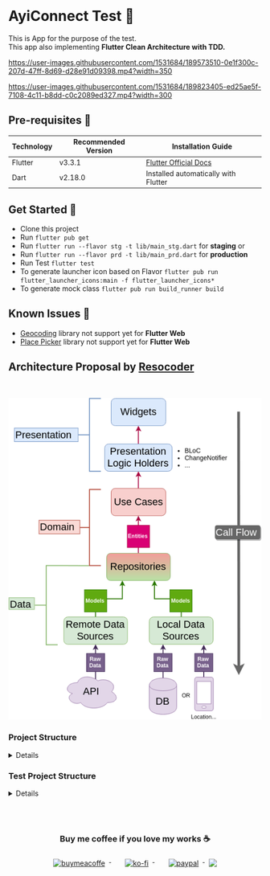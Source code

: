 <br>

# AyiConnect Test 📱

This is App for the purpose of the test.
<br>This app also implementing **Flutter Clean Architecture with TDD.**



https://user-images.githubusercontent.com/1531684/189573510-0e1f300c-207d-47ff-8d69-d28e91d09398.mp4?width=350



https://user-images.githubusercontent.com/1531684/189823405-ed25ae5f-7108-4c11-b8dd-c0c2089ed327.mp4?width=300




## Pre-requisites 📐

| Technology | Recommended Version | Installation Guide                                                    |
|------------|---------------------|-----------------------------------------------------------------------|
| Flutter    | v3.3.1              | [Flutter Official Docs](https://flutter.dev/docs/get-started/install) |
| Dart       | v2.18.0             | Installed automatically with Flutter                                  |

## Get Started 🚀

- Clone this project
- Run `flutter pub get`
- Run `flutter run --flavor stg -t lib/main_stg.dart` for **staging** or
- Run `flutter run --flavor prd -t lib/main_prd.dart` for **production**
- Run Test `flutter test`
- To generate launcher icon based on Flavor `flutter pub run flutter_launcher_icons:main -f flutter_launcher_icons*`
- To generate mock class `flutter pub run build_runner build`

## Known Issues 🐞

- [Geocoding](https://pub.dev/packages/geocoding) library not support yet for **Flutter Web**
- [Place Picker](https://pub.dev/packages/place_picker) library not support yet for **Flutter Web**

## Architecture Proposal by [Resocoder](https://github.com/ResoCoder/flutter-tdd-clean-architecture-course)

<br>

![architecture-proposal](./architecture-proposal.png)

### Project Structure

<details>

````
lib
├── config.dart
├── core
│   ├── core.dart
│   ├── core_mapper.dart
│   ├── error
│   │   ├── error.dart
│   │   ├── exceptions.dart
│   │   └── failure.dart
│   ├── localization
│   │   ├── generated
│   │   │   ├── strings.dart
│   │   │   └── strings_en.dart
│   │   ├── intl_en.arb
│   │   ├── l10n.dart
│   │   └── localization.dart
│   └── usecase
│       └── usecase.dart
├── data
│   ├── data.dart
│   ├── datasources
│   │   ├── datasources.dart
│   │   ├── local
│   │   │   ├── data_helper.dart
│   │   │   ├── local.dart
│   │   │   ├── pref_manager.dart
│   │   │   └── register_local_datasources.dart
│   │   └── remote
│   │       ├── model
│   │       │   ├── auth
│   │       │   │   └── auth.dart
│   │       │   └── model.dart
│   │       ├── remote.dart
│   │       └── services
│   │           └── services.dart
│   └── repositories
│       ├── register_repository_impl.dart
│       └── repositories.dart
├── di
│   └── di.dart
├── domain
│   ├── domain.dart
│   ├── entities
│   │   ├── entities.dart
│   │   └── register
│   │       └── location.dart
│   ├── repositories
│   │   ├── register_repository.dart
│   │   └── repositories.dart
│   └── usecases
│       ├── register
│       │   ├── current_location.dart
│       │   └── register.dart
│       └── usecases.dart
├── main_prd.dart
├── main_stg.dart
├── my_app.dart
├── presentation
│   ├── pages
│   │   ├── app_cubit.dart
│   │   ├── app_route.dart
│   │   ├── pages.dart
│   │   └── register
│   │       ├── cubit
│   │       │   ├── cubit.dart
│   │       │   ├── register_cubit.dart
│   │       │   └── register_state.dart
│   │       ├── register.dart
│   │       ├── register_page.dart
│   │       ├── register_step1.dart
│   │       ├── register_step2.dart
│   │       └── register_step3.dart
│   ├── presentation.dart
│   ├── resources
│   │   ├── dimens.dart
│   │   ├── images.dart
│   │   ├── palette.dart
│   │   ├── resources.dart
│   │   └── styles.dart
│   └── widgets
│       ├── button.dart
│       ├── button_add.dart
│       ├── button_pair.dart
│       ├── disable_focus_node.dart
│       ├── drop_down.dart
│       ├── parent.dart
│       ├── phone_number.dart
│       ├── radio_group.dart
│       ├── spacer_h.dart
│       ├── spacer_v.dart
│       ├── stepper_custom.dart
│       ├── text_f.dart
│       ├── toast.dart
│       └── widgets.dart
└── utils
    ├── ext
    │   ├── context.dart
    │   ├── ext.dart
    │   ├── placemark.dart
    │   └── string.dart
    ├── helper
    │   ├── common.dart
    │   ├── constant.dart
    │   └── helper.dart
    ├── services
    │   └── services.dart
    └── utils.dart

````

</details>

### Test Project Structure

<details>

````
test
├── data
│   ├── datasources
│   │   └── local
│   │       └── register_local_datasource_test.dart
│   └── repositories
│       └── register_repository_impl_test.dart
├── helper
│   ├── test_mock.dart
│   └── test_mock.mocks.dart
└── presentation
    └── pages
        └── register
            ├── cubit
            │   ├── register_cubit_test.dart
            │   └── register_cubit_test.mocks.dart
            └── register_page_test.dart
````

</details>


<br><br>

<h3 align="center">Buy me coffee if you love my works ☕️</h3>
<p align="center">
  <a href="https://www.buymeacoffee.com/Lzyct" target="_blank">
    <img src="https://www.buymeacoffee.com/assets/img/guidelines/download-assets-sm-2.svg" alt="buymeacoffe" style="vertical-align:top; margin:8px" height="36">
  </a>&nbsp;&nbsp;&nbsp;&nbsp;
   <a href="https://ko-fi.com/Lzyct" target="_blank">
    <img src="https://help.ko-fi.com/system/photos/3604/0095/9793/logo_circle.png" alt="ko-fi" style="vertical-align:top; margin:8px" height="36">
  </a>&nbsp;&nbsp;&nbsp;&nbsp;
  <a href="https://paypal.me/ukieTux" target="_blank">
    <img src="https://blog.zoom.us/wp-content/uploads/2019/08/paypal.png" alt="paypal" style="vertical-align:top; margin:8px" height="36">
  </a>
  <a href="https://saweria.co/Lzyct" target="_blank">
   <img src="https://1.bp.blogspot.com/-7OuHSxaNk6A/X92QPg8L9kI/AAAAAAAAG0E/lUzKf_uuVP8jCqvXpA7juh_l-TfK2jnbwCLcBGAsYHQ/s16000/SAWERIA.webp" style="vertical-align:top; margin:8px" height="36">
  </a>
</p>
<br><br>
